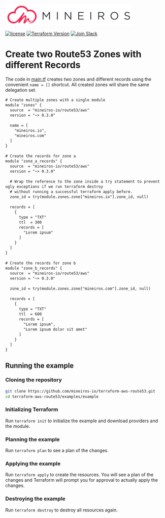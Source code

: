 [<img src="https://raw.githubusercontent.com/mineiros-io/brand/3bffd30e8bdbbde32c143e2650b2faa55f1df3ea/mineiros-primary-logo.svg" width="400"/>][homepage]

[![license][badge-license]][apache20]
[![Terraform Version][badge-terraform]][releases-terraform]
[![Join Slack][badge-slack]][slack]

# Create two Route53 Zones with different Records

The code in [main.tf] creates two zones and different records using the
convenient `name = []` shortcut.
All created zones will share the same delegation set.

```hcl
# Create multiple zones with a single module
module "zones" {
  source  = "mineiros-io/route53/aws"
  version = "~> 0.3.0"

  name = [
    "mineiros.io",
    "mineiros.com"
  ]
}

# Create the records for zone a
module "zone_a_records" {
  source  = "mineiros-io/route53/aws"
  version = "~> 0.3.0"

  # Wrap the reference to the zone inside a try statement to prevent ugly exceptions if we run terraform destroy
  # without running a successful terraform apply before.
  zone_id = try(module.zones.zone["mineiros.io"].zone_id, null)

  records = [
    {
      type = "TXT"
      ttl  = 300
      records = [
        "Lorem ipsum"
      ]
    }
  ]
}

# Create the records for zone b
module "zone_b_records" {
  source  = "mineiros-io/route53/aws"
  version = "~> 0.3.0"

  zone_id = try(module.zones.zone["mineiros.com"].zone_id, null)

  records = [
    {
      type = "TXT"
      ttl  = 600
      records = [
        "Lorem ipsum",
        "Lorem ipsum dolor sit amet"
      ]
    }
  ]
}
```

## Running the example

### Cloning the repository

```bash
git clone https://github.com/mineiros-io/terraform-aws-route53.git
cd terraform-aws-route53/examples/example
```

### Initializing Terraform

Run `terraform init` to initialize the example and download providers and the module.

### Planning the example

Run `terraform plan` to see a plan of the changes.

### Applying the example

Run `terraform apply` to create the resources.
You will see a plan of the changes and Terraform will prompt you for approval to actually apply the changes.

### Destroying the example

Run `terraform destroy` to destroy all resources again.

<!-- References -->

[main.tf]: https://github.com/mineiros-io/terraform-aws-route53/blob/master/examples/multiple-domains-different-records/main.tf
[homepage]: https://mineiros.io/?ref=terraform-aws-route53
[badge-license]: https://img.shields.io/badge/license-Apache%202.0-brightgreen.svg
[badge-terraform]: https://img.shields.io/badge/terraform-0.13%20and%200.12.20+-623CE4.svg?logo=terraform
[badge-slack]: https://img.shields.io/badge/slack-@mineiros--community-f32752.svg?logo=slack
[releases-terraform]: https://github.com/hashicorp/terraform/releases
[apache20]: https://opensource.org/licenses/Apache-2.0
[slack]: https://join.slack.com/t/mineiros-community/shared_invite/zt-ehidestg-aLGoIENLVs6tvwJ11w9WGg
